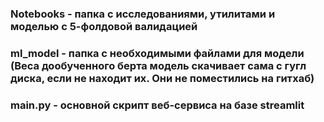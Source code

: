 ### Notebooks - папка с исследованиями, утилитами и моделью с 5-фолдовой валидацией

### ml_model - папка с необходимыми файлами для модели (Веса дообученного берта модель скачивает сама с гугл диска, если не находит их. Они не поместились на гитхаб)

### main.py - основной скрипт веб-сервиса на базе streamlit
